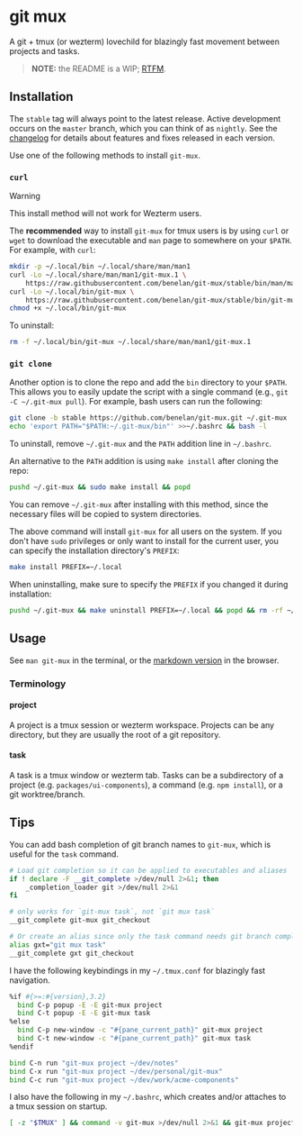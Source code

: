 # git mux

A git + tmux (or wezterm) lovechild for blazingly fast movement between projects and tasks.

> **NOTE:** the README is a WIP; [RTFM](./docs/MANUAL.md).

## Installation

The `stable` tag will always point to the latest release. Active development
occurs on the `master` branch, which you can think of as `nightly`. See the
[changelog](./CHANGELOG.md) for details about features and fixes released in
each version.

Use one of the following methods to install `git-mux`.

### `curl`

> [!WARNING]
> This install method will not work for Wezterm users.

The **recommended** way to install `git-mux` for tmux users is by using `curl` or `wget` to download
the executable and `man` page to somewhere on your `$PATH`. For example, with
`curl`:

```sh
mkdir -p ~/.local/bin ~/.local/share/man/man1
curl -Lo ~/.local/share/man/man1/git-mux.1 \
    https://raw.githubusercontent.com/benelan/git-mux/stable/bin/man/man1/git-mux.1
curl -Lo ~/.local/bin/git-mux \
    https://raw.githubusercontent.com/benelan/git-mux/stable/bin/git-mux
chmod +x ~/.local/bin/git-mux
```

To uninstall:

```sh
rm -f ~/.local/bin/git-mux ~/.local/share/man/man1/git-mux.1
```

### `git clone`

Another option is to clone the repo and add the `bin` directory to your `$PATH`.
This allows you to easily update the script with a single command (e.g.,
`git -C ~/.git-mux pull`). For example, bash users can run the following:

```sh
git clone -b stable https://github.com/benelan/git-mux.git ~/.git-mux
echo 'export PATH="$PATH:~/.git-mux/bin"' >>~/.bashrc && bash -l
```

To uninstall, remove `~/.git-mux` and the `PATH` addition line in `~/.bashrc`.

An alternative to the `PATH` addition is using `make install` after cloning the
repo:

```sh
pushd ~/.git-mux && sudo make install && popd
```

You can remove `~/.git-mux` after installing with this method, since the
necessary files will be copied to system directories.

The above command will install `git-mux` for all users on the system. If you
don't have `sudo` privileges or only want to install for the current user, you
can specify the installation directory's `PREFIX`:

```sh
make install PREFIX=~/.local
```

When uninstalling, make sure to specify the `PREFIX` if you changed it during
installation:

```sh
pushd ~/.git-mux && make uninstall PREFIX=~/.local && popd && rm -rf ~/.git-mux
```

## Usage

See `man git-mux` in the terminal, or the [markdown version](./docs/MANUAL.md)
in the browser.

### Terminology

#### project

A project is a tmux session or wezterm workspace. Projects can be any directory, but they are
usually the root of a git repository.

#### task

A task is a tmux window or wezterm tab. Tasks can be a subdirectory of a project (e.g.
`packages/ui-components`), a command (e.g. `npm install`), or a git worktree/branch.

## Tips

You can add bash completion of git branch names to `git-mux`, which is useful
for the `task` command.

```sh
# Load git completion so it can be applied to executables and aliases
if ! declare -F __git_complete >/dev/null 2>&1; then
    _completion_loader git >/dev/null 2>&1
fi

# only works for `git-mux task`, not `git mux task`
__git_complete git-mux git_checkout

# Or create an alias since only the task command needs git branch completion
alias gxt="git mux task"
__git_complete gxt git_checkout
```

I have the following keybindings in my `~/.tmux.conf` for blazingly fast
navigation.

```sh
%if #{>=:#{version},3.2}
  bind C-p popup -E -E git-mux project
  bind C-t popup -E -E git-mux task
%else
  bind C-p new-window -c "#{pane_current_path}" git-mux project
  bind C-t new-window -c "#{pane_current_path}" git-mux task
%endif

bind C-n run "git-mux project ~/dev/notes"
bind C-x run "git-mux project ~/dev/personal/git-mux"
bind C-c run "git-mux project ~/dev/work/acme-components"
```

I also have the following in my `~/.bashrc`, which creates and/or attaches
to a tmux session on startup.

```sh
[ -z "$TMUX" ] && command -v git-mux >/dev/null 2>&1 && git-mux project "$PWD"
```
